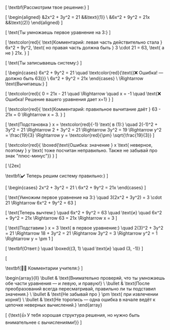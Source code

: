 \[
\textbf{Рассмотрим твое решение:}
\]

\[
\begin{aligned}
&2x^2 + 3y^2 = 21 &&\text{(1)} \\
&6x^2 + 9y^2 = 21x &&\text{(2)}
\end{aligned}
\]

\[
\text{Ты умножаешь первое уравнение на 3:}
\]



\[
\textcolor{red}{
\text{Комментарий: левая часть действительно стала } 6x^2 + 9y^2, \text{ но правая часть должна быть } 3 \cdot 21 = 63, \text{ а не } 21x.
}
\]

\[
\text{Ты записываешь систему:}
\]

\[
\begin{cases}
6x^2 + 9y^2 = 21 \quad \textcolor{red}{\text{(❌ Ошибка! — должно быть 63)}} \\
6x^2 + 9y^2 = 21x
\end{cases}
\\
\Rightarrow \text{Вычитаешь:}
\]

\[
\textcolor{red}{
0 = 21x - 21 \quad \Rightarrow \quad x = -1 \quad \text{❌ Ошибка! Решение вашего уравнения дает x=1}
}
\]

\[
\textcolor{red}{
\text{Комментарий: правильное вычитание даёт } 63 - 21x = 0 \Rightarrow x = 3.
}
\]

\[
\text{Подстановка } x = \textcolor{red}{-1} \text{ в (1):}
\quad 2(-1)^2 + 3y^2 = 21 \Rightarrow 2 + 3y^2 = 21
\Rightarrow 3y^2 = 19 \Rightarrow y^2 = \frac{19}{3} \Rightarrow y = \textcolor{red}{\pm} \sqrt{\frac{19}{3}}
\]

\[
\textcolor{red}{
\boxed{\text{Ошибка: значение } x \text{ неверное, поэтому } y \text{ тоже посчитан неправильно. Также не забывай про знак "плюс-минус"}}
}
\]


\[
\\[2ex]

\textbf{✔️ Теперь решим систему правильно:}
\]

\[
\begin{cases}
2x^2 + 3y^2 = 21 \\
6x^2 + 9y^2 = 21x
\end{cases}
\]

\[
\text{Умножим первое уравнение на 3:}
\quad 3(2x^2 + 3y^2) = 3 \cdot 21 \Rightarrow 6x^2 + 9y^2 = 63
\]

\[
\text{Теперь вычтем:} \quad 6x^2 + 9y^2 = 63 \quad \text{и} \quad 6x^2 + 9y^2 = 21x
\Rightarrow 63 = 21x \Rightarrow x = 3
\]

\[
\text{Подставим } x = 3 \text{ в первое уравнение:}
\quad 2(3)^2 + 3y^2 = 21 \Rightarrow 18 + 3y^2 = 21
\Rightarrow 3y^2 = 3 \Rightarrow y^2 = 1 \Rightarrow y = \pm 1
\]

\[
\textbf{Ответ:} \quad \boxed{(3, 1) \quad \text{и} \quad (3, -1)}
\]


\[

\textbf{🧑‍🏫 Комментарии учителя:}
\]

\begin{array}{ll}
\bullet & \text{Внимательно проверяй, что ты умножаешь обе части уравнения — и левую, и правую!} \\
\bullet & \text{После преобразований всегда пересматривай, правильно ли ты подставил значения.} \\
\bullet & \text{Не забывай про } \pm \text{ при извлечении корня!} \\
\bullet & \text{Не торопись — одна ошибка в начале ведёт к цепочке неверных вычислений.}
\end{array}


\[
{\text{👍 У тебя хорошая структура решения, но нужно быть внимательнее с вычислениями!}}
\]
